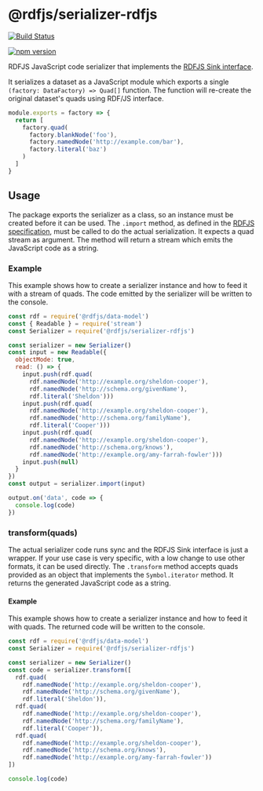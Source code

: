 # @rdfjs/serializer-rdfjs

[![Build Status](https://travis-ci.org/rdfjs-base/serializer-rdfjs.svg?branch=master)](https://travis-ci.org/rdfjs-base/serializer-rdfjs)

[![npm version](https://img.shields.io/npm/v/@rdfjs/serializer-rdfjs.svg)](https://www.npmjs.com/package/@rdfjs/serializer-rdfjs)

RDFJS JavaScript code serializer that implements the [RDFJS Sink interface](http://rdf.js.org/).

It serializes a dataset as a JavaScript module which exports a single `(factory: DataFactory) => Quad[]` function. The function will re-create the original dataset's quads using RDF/JS interface.

```js
module.exports = factory => {
  return [
    factory.quad(
      factory.blankNode('foo'),
      factory.namedNode('http://example.com/bar'),
      factory.literal('baz')
    )
  ]
}
```

## Usage

The package exports the serializer as a class, so an instance must be created before it can be used.
The `.import` method, as defined in the [RDFJS specification](http://rdf.js.org/#sink-interface), must be called to do the actual serialization.
It expects a quad stream as argument.
The method will return a stream which emits the JavaScript code as a string.

### Example

This example shows how to create a serializer instance and how to feed it with a stream of quads.
The code emitted by the serializer will be written to the console.

```javascript
const rdf = require('@rdfjs/data-model')
const { Readable } = require('stream')
const Serializer = require('@rdfjs/serializer-rdfjs')

const serializer = new Serializer()
const input = new Readable({
  objectMode: true,
  read: () => {
    input.push(rdf.quad(
      rdf.namedNode('http://example.org/sheldon-cooper'),
      rdf.namedNode('http://schema.org/givenName'),
      rdf.literal('Sheldon')))
    input.push(rdf.quad(
      rdf.namedNode('http://example.org/sheldon-cooper'),
      rdf.namedNode('http://schema.org/familyName'),
      rdf.literal('Cooper')))
    input.push(rdf.quad(
      rdf.namedNode('http://example.org/sheldon-cooper'),
      rdf.namedNode('http://schema.org/knows'),
      rdf.namedNode('http://example.org/amy-farrah-fowler')))
    input.push(null)
  }
})
const output = serializer.import(input)

output.on('data', code => {
  console.log(code)
})
```

### transform(quads)

The actual serializer code runs sync and the RDFJS Sink interface is just a wrapper. 
If your use case is very specific, with a low change to use other formats, it can be used directly.
The `.transform` method accepts quads provided as an object that implements the `Symbol.iterator` method.
It returns the generated JavaScript code as a string.

#### Example

This example shows how to create a serializer instance and how to feed it with quads.
The returned code will be written to the console.

```javascript
const rdf = require('@rdfjs/data-model')
const Serializer = require('@rdfjs/serializer-rdfjs')

const serializer = new Serializer()
const code = serializer.transform([
  rdf.quad(
    rdf.namedNode('http://example.org/sheldon-cooper'),
    rdf.namedNode('http://schema.org/givenName'),
    rdf.literal('Sheldon')),
  rdf.quad(
    rdf.namedNode('http://example.org/sheldon-cooper'),
    rdf.namedNode('http://schema.org/familyName'),
    rdf.literal('Cooper')),
  rdf.quad(
    rdf.namedNode('http://example.org/sheldon-cooper'),
    rdf.namedNode('http://schema.org/knows'),
    rdf.namedNode('http://example.org/amy-farrah-fowler'))
])

console.log(code)
```  
